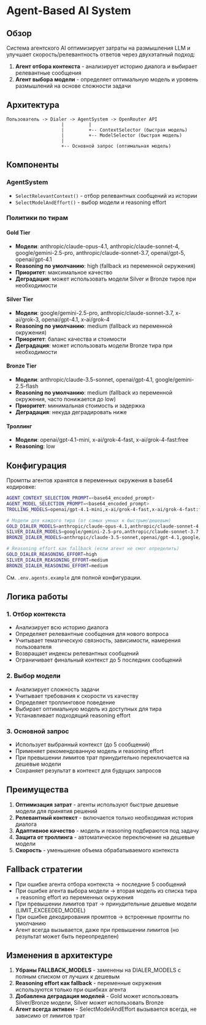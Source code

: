 # Agent-Based AI System

## Обзор

Система агентского AI оптимизирует затраты на размышления LLM и улучшает скорость/релевантность ответов через двухэтапный подход:

1. **Агент отбора контекста** - анализирует историю диалога и выбирает релевантные сообщения
2. **Агент выбора модели** - определяет оптимальную модель и уровень размышлений на основе сложности задачи

## Архитектура

```
Пользователь -> Dialer -> AgentSystem -> OpenRouter API
                    |         |
                    |         +-- ContextSelector (быстрая модель)
                    |         +-- ModelSelector (быстрая модель)  
                    |
                    +-- Основной запрос (оптимальная модель)
```

## Компоненты

### AgentSystem
- `SelectRelevantContext()` - отбор релевантных сообщений из истории
- `SelectModelAndEffort()` - выбор модели и reasoning effort

### Политики по тирам

#### Gold Tier
- **Модели**: anthropic/claude-opus-4.1, anthropic/claude-sonnet-4, google/gemini-2.5-pro, anthropic/claude-sonnet-3.7, openai/gpt-5, openai/gpt-4.1
- **Reasoning по умолчанию**: high (fallback из переменной окружения)
- **Приоритет**: максимальное качество
- **Деградация**: может использовать модели Silver и Bronze тиров при необходимости

#### Silver Tier  
- **Модели**: google/gemini-2.5-pro, anthropic/claude-sonnet-3.7, x-ai/grok-3, openai/gpt-4.1, x-ai/grok-4
- **Reasoning по умолчанию**: medium (fallback из переменной окружения)
- **Приоритет**: баланс качества и стоимости
- **Деградация**: может использовать модели Bronze тира при необходимости

#### Bronze Tier
- **Модели**: anthropic/claude-3.5-sonnet, openai/gpt-4.1, google/gemini-2.5-flash
- **Reasoning по умолчанию**: medium (fallback из переменной окружения, часто понижается до low)
- **Приоритет**: минимальная стоимость и задержка
- **Деградация**: некуда деградировать ниже

#### Троллинг
- **Модели**: openai/gpt-4.1-mini, x-ai/grok-4-fast, x-ai/grok-4-fast:free
- **Reasoning**: low

## Конфигурация

Промпты агентов хранятся в переменных окружения в base64 кодировке:

```bash
AGENT_CONTEXT_SELECTION_PROMPT=<base64_encoded_prompt>
AGENT_MODEL_SELECTION_PROMPT=<base64_encoded_prompt>
TROLLING_MODELS=openai/gpt-4.1-mini,x-ai/grok-4-fast,x-ai/grok-4-fast:free

# Модели для каждого тира (от самых умных к быстрым/дешевым)
GOLD_DIALER_MODELS=anthropic/claude-opus-4.1,anthropic/claude-sonnet-4,google/gemini-2.5-pro,...
SILVER_DIALER_MODELS=google/gemini-2.5-pro,anthropic/claude-sonnet-3.7,x-ai/grok-3,...
BRONZE_DIALER_MODELS=anthropic/claude-3.5-sonnet,openai/gpt-4.1,google/gemini-2.5-flash

# Reasoning effort как fallback (если агент не смог определить)
GOLD_DIALER_REASONING_EFFORT=high
SILVER_DIALER_REASONING_EFFORT=medium
BRONZE_DIALER_REASONING_EFFORT=medium
```

См. `.env.agents.example` для полной конфигурации.

## Логика работы

### 1. Отбор контекста
- Анализирует всю историю диалога
- Определяет релевантные сообщения для нового вопроса
- Учитывает тематическую связность, зависимости, намерения пользователя
- Возвращает индексы релевантных сообщений
- Ограничивает финальный контекст до 5 последних сообщений

### 2. Выбор модели
- Анализирует сложность задачи
- Учитывает требования к скорости vs качеству  
- Определяет троллинговое поведение
- Выбирает оптимальную модель из доступных для тира
- Устанавливает подходящий reasoning effort

### 3. Основной запрос
- Использует выбранный контекст (до 5 сообщений)
- Применяет рекомендованную модель и reasoning effort
- При превышении лимитов трат принудительно переключается на дешевые модели
- Сохраняет результат в контекст для будущих запросов

## Преимущества

1. **Оптимизация затрат** - агенты используют быстрые дешевые модели для принятия решений
2. **Релевантный контекст** - включается только необходимая история диалога  
3. **Адаптивное качество** - модель и reasoning подбираются под задачу
4. **Защита от троллинга** - автоматическое переключение на дешевые модели
5. **Скорость** - уменьшение объема обрабатываемого контекста

## Fallback стратегии

- При ошибке агента отбора контекста → последние 5 сообщений
- При ошибке агента выбора модели → вторая модель из списка тира + reasoning effort из переменных окружения
- При превышении лимитов трат → принудительные дешевые модели (LIMIT_EXCEEDED_MODEL)
- При ошибке декодирования промптов → встроенные промпты по умолчанию
- Агент всегда вызывается, даже при превышении лимитов (но результат может быть переопределен)

## Изменения в архитектуре

1. **Убраны FALLBACK_MODELS** - заменены на DIALER_MODELS с полным списком от лучших к дешевым
2. **Reasoning effort как fallback** - переменные окружения используются только при ошибках агента
3. **Добавлена деградация моделей** - Gold может использовать Silver/Bronze модели, Silver может использовать Bronze
4. **Агент всегда активен** - SelectModelAndEffort вызывается всегда, не зависимо от лимитов трат